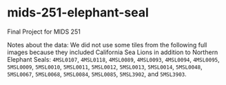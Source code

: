 # mids-251-elephant-seal
Final Project for MIDS 251

Notes about the data:
We did not use some tiles from the following full images because they included California Sea Lions in addition to Northern Elephant Seals: 
`4MSL0107`, `4MSL0118`, `4MSL0089`, `4MSL0093`, `4MSL0094`, `4MSL0095`, `5MSL0009`, `5MSL0010`, `5MSL0011`, `5MSL0012`, `5MSL0013`, `5MSL0014`, `5MSL0048`, `5MSL0067`, `5MSL0068`, `5MSL0084`, `5MSL0085`, `5MSL3902`, and `5MSL3903`.
